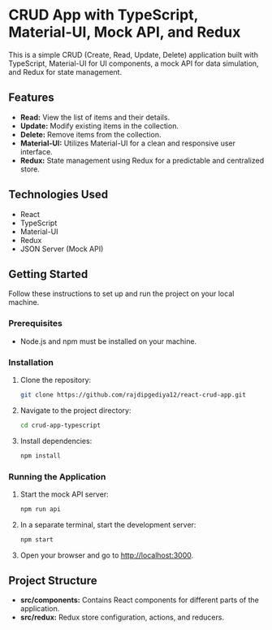 # CRUD App with TypeScript, Material-UI, Mock API, and Redux

This is a simple CRUD (Create, Read, Update, Delete) application built with TypeScript, Material-UI for UI components, a mock API for data simulation, and Redux for state management.

## Features

- **Read:** View the list of items and their details.
- **Update:** Modify existing items in the collection.
- **Delete:** Remove items from the collection.
- **Material-UI:** Utilizes Material-UI for a clean and responsive user interface.
- **Redux:** State management using Redux for a predictable and centralized store.

## Technologies Used

- React
- TypeScript
- Material-UI
- Redux
- JSON Server (Mock API)

## Getting Started

Follow these instructions to set up and run the project on your local machine.

### Prerequisites

- Node.js and npm must be installed on your machine.

### Installation

1. Clone the repository:

    ```bash
    git clone https://github.com/rajdipgediya12/react-crud-app.git
    ```

2. Navigate to the project directory:

    ```bash
    cd crud-app-typescript
    ```

3. Install dependencies:

    ```bash
    npm install
    ```

### Running the Application

1. Start the mock API server:

    ```bash
    npm run api
    ```

2. In a separate terminal, start the development server:

    ```bash
    npm start
    ```

3. Open your browser and go to [http://localhost:3000](http://localhost:3000).

## Project Structure

- **src/components:** Contains React components for different parts of the application.
- **src/redux:** Redux store configuration, actions, and reducers.
